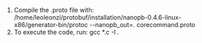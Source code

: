 1. Compile the .proto file with: /home/leoleonzi/protobuf/installation/nanopb-0.4.6-linux-x86/generator-bin/protoc --nanopb_out=. corecommand.proto
2. To execute the code, run: gcc *.c -I .
